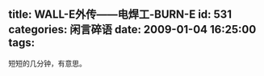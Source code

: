 title: WALL-E外传——电焊工-BURN-E
id: 531
categories: 闲言碎语
date: 2009-01-04 16:25:00
tags:
---

短短的几分钟，有意思。
</br>
